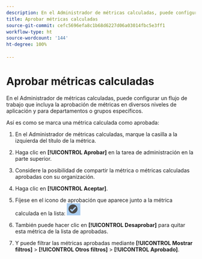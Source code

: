 ```yaml
---
description: En el Administrador de métricas calculadas, puede configurar un flujo de trabajo que incluya la aprobación de métricas en diversos niveles de aplicación y para departamentos o grupos específicos.
title: Aprobar métricas calculadas
source-git-commit: cefc5696efa8c1b68d6227d06a03014fbc5e3ff1
workflow-type: ht
source-wordcount: '144'
ht-degree: 100%

---
```


# Aprobar métricas calculadas

En el Administrador de métricas calculadas, puede configurar un flujo de trabajo que incluya la aprobación de métricas en diversos niveles de aplicación y para departamentos o grupos específicos.

Así es como se marca una métrica calculada como aprobada:

1. En el Administrador de métricas calculadas, marque la casilla a la izquierda del título de la métrica.
1. Haga clic en **[!UICONTROL Aprobar]** en la tarea de administración en la parte superior.
1. Considere la posibilidad de compartir la métrica o métricas calculadas aprobadas con su organización.
1. Haga clic en **[!UICONTROL Aceptar]**.
1. Fíjese en el icono de aprobación que aparece junto a la métrica calculada en la lista:  ![](assets/cm_approve_icon.png)

1. También puede hacer clic en **[!UICONTROL Desaprobar]** para quitar esta métrica de la lista de aprobadas.
1. Y puede filtrar las métricas aprobadas mediante **[!UICONTROL Mostrar filtros]** > **[!UICONTROL Otros filtros]** > **[!UICONTROL Aprobado]**.
